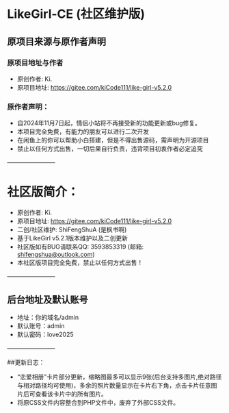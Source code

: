 # LikeGirl-CE (社区维护版)

## 原项目来源与原作者声明

### 原项目地址与作者
- 原创作者: Ki.
- 原项目地址: https://gitee.com/kiCode111/like-girl-v5.2.0

### 原作者声明：
- 自2024年11月7日起，情侣小站将不再接受新的功能更新或bug修复。
- 本项目完全免费，有能力的朋友可以进行二次开发
- 在闲鱼上的你可以帮助小白搭建，但是不得出售源码，需声明为开源项目
- 禁止以任何方式出售，一切后果自行负责，违背项目初衷作者必定追究

————————

# 社区版简介：
- 原创作者: Ki.
- 原项目地址: https://gitee.com/kiCode111/like-girl-v5.2.0
- 二创/社区维护: ShiFengShuA (是枫书啊)
- 基于LikeGirl v5.2.1版本维护以及二创更新
- 社区版如有BUG请联系QQ: 3593853319 (邮箱: shifengshua@outlook.com)
- 本社区版项目完全免费，禁止以任何方式出售！

————————

## 后台地址及默认账号
- 地址：你的域名/admin
- 默认账号：admin
- 默认密码：love2025

————————

##更新日志：
- “恋爱相册”卡片部分更新，缩略图最多可以显示9张(后台支持多图片,绝对路径与相对路径均可使用)，多余的照片数量显示在卡片右下角，点击卡片任意图片后可查看该卡片中的所有图片。
- 将原CSS文件内容整合到PHP文件中，废弃了外部CSS文件。
